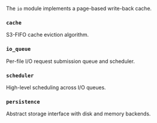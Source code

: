The `io` module implements a page-based write-back cache.

### `cache`

S3-FIFO cache eviction algorithm.

### `io_queue`

Per-file I/O request submission queue and scheduler.

### `scheduler`

High-level scheduling across I/O queues.

### `persistence`

Abstract storage interface with disk and memory backends.
